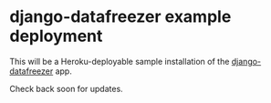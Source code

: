 # django-datafreezer example deployment

This will be a Heroku-deployable sample installation of the [django-datafreezer](https://github.com/dallasmorningnews/django-datafreezer/) app.

Check back soon for updates.
